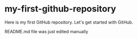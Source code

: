 # my-first-github-repository
Here is my first GitHub repository.  Let's get started with GitHub.

README.md file was just edited manually
